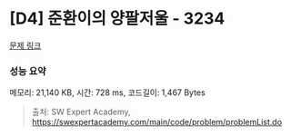# [D4] 준환이의 양팔저울 - 3234 

[문제 링크](https://swexpertacademy.com/main/code/problem/problemDetail.do?contestProbId=AWAe7XSKfUUDFAUw) 

### 성능 요약

메모리: 21,140 KB, 시간: 728 ms, 코드길이: 1,467 Bytes



> 출처: SW Expert Academy, https://swexpertacademy.com/main/code/problem/problemList.do